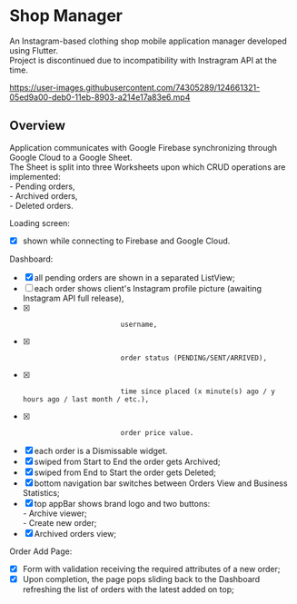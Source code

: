 # Shop Manager

An Instagram-based clothing shop mobile application manager developed using Flutter.\
Project is discontinued due to incompatibility with Instragram API at the time.

https://user-images.githubusercontent.com/74305289/124661321-05ed9a00-deb0-11eb-8903-a214e17a83e6.mp4

## Overview
  
Application communicates with Google Firebase synchronizing through Google Cloud to a Google Sheet.\
The Sheet is split into three Worksheets upon which CRUD operations are implemented:\
    - Pending orders,\
    - Archived orders,\
    - Deleted orders.

Loading screen:
  - [X] shown while connecting to Firebase and Google Cloud. 
  
Dashboard: 
  - [X] all pending orders are shown in a separated ListView;
  - [ ] each order shows client's Instagram profile picture (awaiting Instagram API full release),
  - [X]                             username, 
  - [X]                             order status (PENDING/SENT/ARRIVED),
  - [X]                             time since placed (x minute(s) ago / y hours ago / last month / etc.),
  - [X]                             order price value.
  - [X] each order is a Dismissable widget.
  - [X] swiped from Start to End the order gets Archived; 
  - [X] swiped from End to Start the order gets Deleted;
  - [X] bottom navigation bar switches between Orders View and Business Statistics;
  - [X] top appBar shows brand logo and two buttons:\
            - Archive viewer;\
            - Create new order;
  - [X] Archived orders view; 
  
Order Add Page:
  - [X] Form with validation receiving the required attributes of a new order;
  - [X] Upon completion, the page pops sliding back to the Dashboard refreshing the list of orders with the latest added on top;
